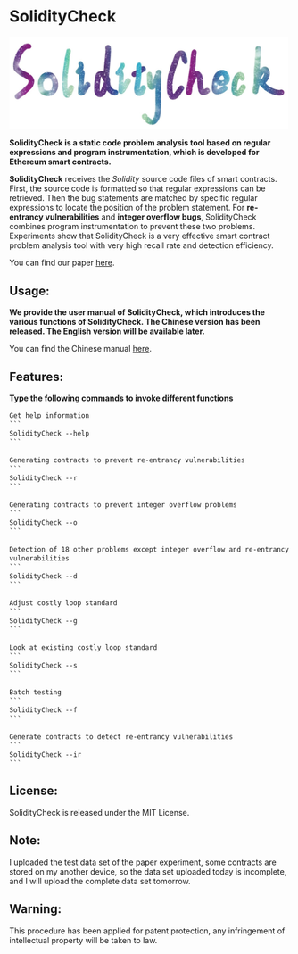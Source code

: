 SolidityCheck
=============
<img src="./logo.jpg" alt="Logo" width="500"/>

**SolidityCheck is a static code problem analysis tool based on regular expressions and program instrumentation, which is developed for Ethereum smart contracts.**

**SolidityCheck** receives the *Solidity* source code files of smart contracts. 
First, the source code is formatted so that regular expressions can be retrieved. Then the bug statements are matched by specific regular expressions to locate the position of the problem statement. For **re-entrancy vulnerabilities** and **integer overflow bugs**, SolidityCheck combines program instrumentation to prevent these two problems. Experiments show that SolidityCheck is a very effective smart contract problem analysis tool with very high recall rate and detection efficiency.

You can find our paper [here](https://arxiv.xilesou.top/abs/1911.09425).

Usage:
------
**We provide the user manual of SolidityCheck, which introduces the various functions of SolidityCheck. The Chinese version has been released. The English version will be available later.**

You can find the Chinese manual [here](https://github.com/xf97/SolidityCheck/blob/master/SolidityCheck使用手册.pdf).

Features:
----------
**Type the following commands to invoke different functions**

    Get help information
    ```
    SolidityCheck --help
    ```

    Generating contracts to prevent re-entrancy vulnerabilities		
    ```
    SolidityCheck --r
    ```

    Generating contracts to prevent integer overflow problems
    ```
    SolidityCheck --o
    ```

    Detection of 18 other problems except integer overflow and re-entrancy vulnerabilities		
    ```
    SolidityCheck --d
    ```

    Adjust costly loop standard	
    ```
    SolidityCheck --g
    ```

    Look at existing costly loop standard
    ```
    SolidityCheck --s
    ```

    Batch testing
    ```
    SolidityCheck --f
    ```

    Generate contracts to detect re-entrancy vulnerabilities
	```
    SolidityCheck --ir
    ```
    
License:
--------
SolidityCheck is released under the MIT License.

Note:
--------
I uploaded the test data set of the paper experiment, some contracts are stored on my another device, so the data set uploaded today is incomplete, and I will upload the complete data set tomorrow. 

Warning:
---------
This procedure has been applied for patent protection, any infringement of intellectual property will be taken to law.



